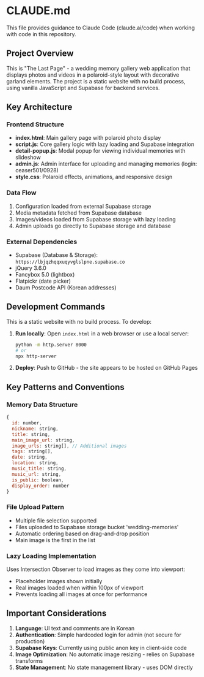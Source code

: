 # CLAUDE.md

This file provides guidance to Claude Code (claude.ai/code) when working with code in this repository.

## Project Overview

This is "The Last Page" - a wedding memory gallery web application that displays photos and videos in a polaroid-style layout with decorative garland elements. The project is a static website with no build process, using vanilla JavaScript and Supabase for backend services.

## Key Architecture

### Frontend Structure
- **index.html**: Main gallery page with polaroid photo display
- **script.js**: Core gallery logic with lazy loading and Supabase integration
- **detail-popup.js**: Modal popup for viewing individual memories with slideshow
- **admin.js**: Admin interface for uploading and managing memories (login: ceaser501/0928)
- **style.css**: Polaroid effects, animations, and responsive design

### Data Flow
1. Configuration loaded from external Supabase storage
2. Media metadata fetched from Supabase database
3. Images/videos loaded from Supabase storage with lazy loading
4. Admin uploads go directly to Supabase storage and database

### External Dependencies
- Supabase (Database & Storage): `https://lbjqzhqqxuqyvglslpne.supabase.co`
- jQuery 3.6.0
- Fancybox 5.0 (lightbox)
- Flatpickr (date picker)
- Daum Postcode API (Korean addresses)

## Development Commands

This is a static website with no build process. To develop:

1. **Run locally**: Open `index.html` in a web browser or use a local server:
   ```bash
   python -m http.server 8000
   # or
   npx http-server
   ```

2. **Deploy**: Push to GitHub - the site appears to be hosted on GitHub Pages

## Key Patterns and Conventions

### Memory Data Structure
```javascript
{
  id: number,
  nickname: string,
  title: string,
  main_image_url: string,
  image_urls: string[], // Additional images
  tags: string[],
  date: string,
  location: string,
  music_title: string,
  music_url: string,
  is_public: boolean,
  display_order: number
}
```

### File Upload Pattern
- Multiple file selection supported
- Files uploaded to Supabase storage bucket 'wedding-memories'
- Automatic ordering based on drag-and-drop position
- Main image is the first in the list

### Lazy Loading Implementation
Uses Intersection Observer to load images as they come into viewport:
- Placeholder images shown initially
- Real images loaded when within 100px of viewport
- Prevents loading all images at once for performance

## Important Considerations

1. **Language**: UI text and comments are in Korean
2. **Authentication**: Simple hardcoded login for admin (not secure for production)
3. **Supabase Keys**: Currently using public anon key in client-side code
4. **Image Optimization**: No automatic image resizing - relies on Supabase transforms
5. **State Management**: No state management library - uses DOM directly
